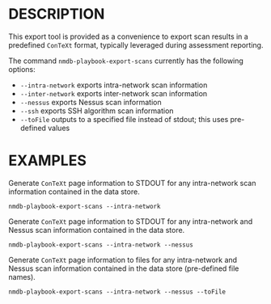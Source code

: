 DESCRIPTION
===========

This export tool is provided as a convenience to export scan results in a
predefined `ConTeXt` format, typically leveraged during assessment
reporting.

The command `nmdb-playbook-export-scans` currently has the following options:
+ `--intra-network` exports intra-network scan information
+ `--inter-network` exports inter-network scan information
+ `--nessus` exports Nessus scan information
+ `--ssh` exports SSH algorithm scan information
+ `--toFile` outputs to a specified file instead of stdout; this uses
  pre-defined values

EXAMPLES
========

Generate `ConTeXt` page information to STDOUT for any intra-network scan
information contained in the data store.
```
nmdb-playbook-export-scans --intra-network
```

Generate `ConTeXt` page information to STDOUT for any intra-network and Nessus
scan information contained in the data store.
```
nmdb-playbook-export-scans --intra-network --nessus
```

Generate `ConTeXt` page information to files for any intra-network and Nessus
scan information contained in the data store (pre-defined file names).
```
nmdb-playbook-export-scans --intra-network --nessus --toFile
```
